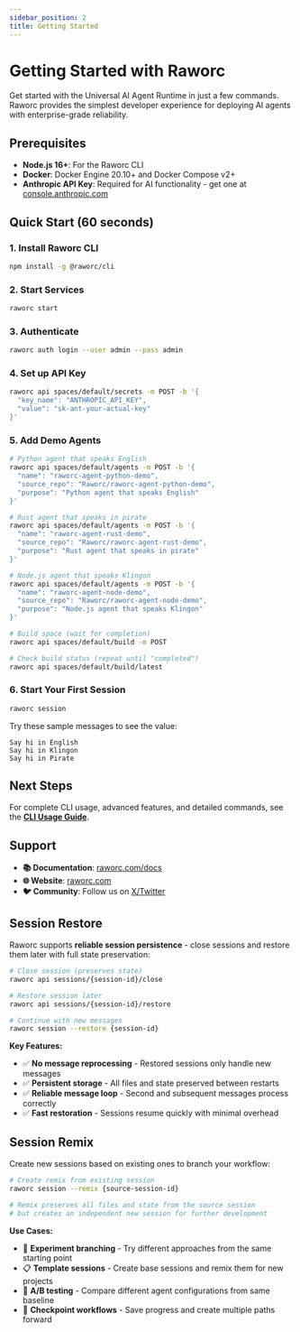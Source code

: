 ```yaml
---
sidebar_position: 2
title: Getting Started
---
```


# Getting Started with Raworc

Get started with the Universal AI Agent Runtime in just a few commands. Raworc provides the simplest developer experience for deploying AI agents with enterprise-grade reliability.

## Prerequisites

- **Node.js 16+**: For the Raworc CLI
- **Docker**: Docker Engine 20.10+ and Docker Compose v2+ 
- **Anthropic API Key**: Required for AI functionality - get one at [console.anthropic.com](https://console.anthropic.com)

## Quick Start (60 seconds)

### 1. Install Raworc CLI

```bash
npm install -g @raworc/cli
```

### 2. Start Services

```bash
raworc start
```

### 3. Authenticate

```bash
raworc auth login --user admin --pass admin
```

### 4. Set up API Key

```bash
raworc api spaces/default/secrets -m POST -b '{
  "key_name": "ANTHROPIC_API_KEY",
  "value": "sk-ant-your-actual-key"
}'
```

### 5. Add Demo Agents

```bash
# Python agent that speaks English
raworc api spaces/default/agents -m POST -b '{
  "name": "raworc-agent-python-demo",
  "source_repo": "Raworc/raworc-agent-python-demo",
  "purpose": "Python agent that speaks English"
}'

# Rust agent that speaks in pirate  
raworc api spaces/default/agents -m POST -b '{
  "name": "raworc-agent-rust-demo",
  "source_repo": "Raworc/raworc-agent-rust-demo",
  "purpose": "Rust agent that speaks in pirate"
}'

# Node.js agent that speaks Klingon
raworc api spaces/default/agents -m POST -b '{
  "name": "raworc-agent-node-demo",
  "source_repo": "Raworc/raworc-agent-node-demo",
  "purpose": "Node.js agent that speaks Klingon"
}'

# Build space (wait for completion)
raworc api spaces/default/build -m POST

# Check build status (repeat until "completed")
raworc api spaces/default/build/latest
```

### 6. Start Your First Session

```bash
raworc session
```

Try these sample messages to see the value:
```
Say hi in English
Say hi in Klingon  
Say hi in Pirate
```

## Next Steps

For complete CLI usage, advanced features, and detailed commands, see the **[CLI Usage Guide](/docs/guides/cli-usage)**.

## Support

- **📚 Documentation**: [raworc.com/docs](https://raworc.com/docs)
- **🌐 Website**: [raworc.com](https://raworc.com)
- **🐦 Community**: Follow us on [X/Twitter](https://x.com/raworc)

## Session Restore

Raworc supports **reliable session persistence** - close sessions and restore them later with full state preservation:

```bash
# Close session (preserves state)
raworc api sessions/{session-id}/close

# Restore session later  
raworc api sessions/{session-id}/restore

# Continue with new messages
raworc session --restore {session-id}
```

**Key Features:**
- ✅ **No message reprocessing** - Restored sessions only handle new messages
- ✅ **Persistent storage** - All files and state preserved between restarts
- ✅ **Reliable message loop** - Second and subsequent messages process correctly
- ✅ **Fast restoration** - Sessions resume quickly with minimal overhead

## Session Remix

Create new sessions based on existing ones to branch your workflow:

```bash
# Create remix from existing session
raworc session --remix {source-session-id}

# Remix preserves all files and state from the source session
# but creates an independent new session for further development
```

**Use Cases:**
- 🔄 **Experiment branching** - Try different approaches from the same starting point
- 📋 **Template sessions** - Create base sessions and remix them for new projects
- 🧪 **A/B testing** - Compare different agent configurations from same baseline
- 🎯 **Checkpoint workflows** - Save progress and create multiple paths forward
